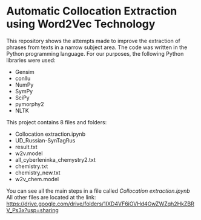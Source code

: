# Automatic Collocation Extraction using Word2Vec Technology
This repository shows the attempts made to improve the extraction of phrases from texts in a narrow subject area.
The code was written in the Python programming language. For our purposes, the following Python libraries were used:
* Gensim
* conllu
* NumPy
* SymPy
* SciPy
* pymorphy2
* NLTK  

This project contains 8 files and folders:
* Collocation extraction.ipynb
* UD_Russian-SynTagRus
* result.txt
* w2v.model
* all_cyberleninka_chemystry2.txt
* chemistry.txt
* chemistry_new.txt
* w2v_chem.model  

You can see all the main steps in a file called _Collocation extraction.ipynb_  
All other files are located at the link: https://drive.google.com/drive/folders/1IXD4VF6iOVHd4GwZWZqh2HkZBRV_Ps3x?usp=sharing
